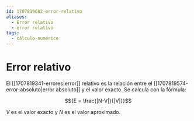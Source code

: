 ```yaml
---
id: 1707819682-error-relativo
aliases:
  - Error relativo
  - error relativo
tags:
  - cálculo-numérico
---
```


# Error relativo

El [[1707819341-errores|error]] relativo es la relación entre el [[1707819574-error-absoluto|error absoluto]] y el valor exacto. Se calcula con la fórmula:

$${E = \frac{|N-V|}{|V|}}$$

$V$ es el valor exacto y $N$ es el valor aproximado.
